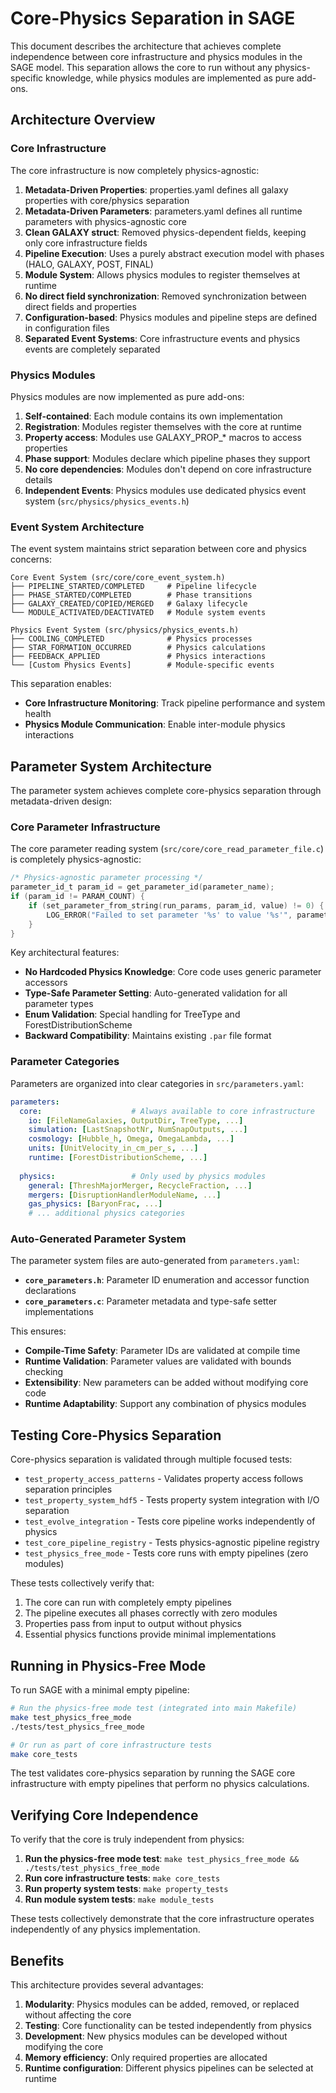 # Core-Physics Separation in SAGE

This document describes the architecture that achieves complete independence between core infrastructure and physics modules in the SAGE model. This separation allows the core to run without any physics-specific knowledge, while physics modules are implemented as pure add-ons.

## Architecture Overview

### Core Infrastructure

The core infrastructure is now completely physics-agnostic:

1. **Metadata-Driven Properties**: properties.yaml defines all galaxy properties with core/physics separation
2. **Metadata-Driven Parameters**: parameters.yaml defines all runtime parameters with physics-agnostic core
3. **Clean GALAXY struct**: Removed physics-dependent fields, keeping only core infrastructure fields
4. **Pipeline Execution**: Uses a purely abstract execution model with phases (HALO, GALAXY, POST, FINAL)
5. **Module System**: Allows physics modules to register themselves at runtime
6. **No direct field synchronization**: Removed synchronization between direct fields and properties
7. **Configuration-based**: Physics modules and pipeline steps are defined in configuration files
8. **Separated Event Systems**: Core infrastructure events and physics events are completely separated

### Physics Modules

Physics modules are now implemented as pure add-ons:

1. **Self-contained**: Each module contains its own implementation
2. **Registration**: Modules register themselves with the core at runtime
3. **Property access**: Modules use GALAXY_PROP_* macros to access properties
4. **Phase support**: Modules declare which pipeline phases they support
5. **No core dependencies**: Modules don't depend on core infrastructure details
6. **Independent Events**: Physics modules use dedicated physics event system (`src/physics/physics_events.h`)

### Event System Architecture

The event system maintains strict separation between core and physics concerns:

```
Core Event System (src/core/core_event_system.h)
├── PIPELINE_STARTED/COMPLETED     # Pipeline lifecycle
├── PHASE_STARTED/COMPLETED        # Phase transitions  
├── GALAXY_CREATED/COPIED/MERGED   # Galaxy lifecycle
└── MODULE_ACTIVATED/DEACTIVATED   # Module system events

Physics Event System (src/physics/physics_events.h)
├── COOLING_COMPLETED              # Physics processes
├── STAR_FORMATION_OCCURRED        # Physics calculations
├── FEEDBACK_APPLIED               # Physics interactions
└── [Custom Physics Events]        # Module-specific events
```

This separation enables:
- **Core Infrastructure Monitoring**: Track pipeline performance and system health
- **Physics Module Communication**: Enable inter-module physics interactions

## Parameter System Architecture

The parameter system achieves complete core-physics separation through metadata-driven design:

### Core Parameter Infrastructure

The core parameter reading system (`src/core/core_read_parameter_file.c`) is completely physics-agnostic:

```c
/* Physics-agnostic parameter processing */
parameter_id_t param_id = get_parameter_id(parameter_name);
if (param_id != PARAM_COUNT) {
    if (set_parameter_from_string(run_params, param_id, value) != 0) {
        LOG_ERROR("Failed to set parameter '%s' to value '%s'", parameter_name, value);
    }
}
```

Key architectural features:
- **No Hardcoded Physics Knowledge**: Core code uses generic parameter accessors
- **Type-Safe Parameter Setting**: Auto-generated validation for all parameter types
- **Enum Validation**: Special handling for TreeType and ForestDistributionScheme
- **Backward Compatibility**: Maintains existing `.par` file format

### Parameter Categories

Parameters are organized into clear categories in `src/parameters.yaml`:

```yaml
parameters:
  core:                    # Always available to core infrastructure
    io: [FileNameGalaxies, OutputDir, TreeType, ...]
    simulation: [LastSnapshotNr, NumSnapOutputs, ...]
    cosmology: [Hubble_h, Omega, OmegaLambda, ...]
    units: [UnitVelocity_in_cm_per_s, ...]
    runtime: [ForestDistributionScheme, ...]
    
  physics:                 # Only used by physics modules
    general: [ThreshMajorMerger, RecycleFraction, ...]
    mergers: [DisruptionHandlerModuleName, ...]
    gas_physics: [BaryonFrac, ...]
    # ... additional physics categories
```

### Auto-Generated Parameter System

The parameter system files are auto-generated from `parameters.yaml`:

- **`core_parameters.h`**: Parameter ID enumeration and accessor function declarations
- **`core_parameters.c`**: Parameter metadata and type-safe setter implementations

This ensures:
- **Compile-Time Safety**: Parameter IDs are validated at compile time
- **Runtime Validation**: Parameter values are validated with bounds checking
- **Extensibility**: New parameters can be added without modifying core code
- **Runtime Adaptability**: Support any combination of physics modules

## Testing Core-Physics Separation

Core-physics separation is validated through multiple focused tests:

- `test_property_access_patterns` - Validates property access follows separation principles
- `test_property_system_hdf5` - Tests property system integration with I/O separation  
- `test_evolve_integration` - Tests core pipeline works independently of physics
- `test_core_pipeline_registry` - Tests physics-agnostic pipeline registry
- `test_physics_free_mode` - Tests core runs with empty pipelines (zero modules)

These tests collectively verify that:

1. The core can run with completely empty pipelines
2. The pipeline executes all phases correctly with zero modules
3. Properties pass from input to output without physics
4. Essential physics functions provide minimal implementations

## Running in Physics-Free Mode

To run SAGE with a minimal empty pipeline:

```bash
# Run the physics-free mode test (integrated into main Makefile)
make test_physics_free_mode
./tests/test_physics_free_mode

# Or run as part of core infrastructure tests
make core_tests
```

The test validates core-physics separation by running the SAGE core infrastructure with empty pipelines that perform no physics calculations.

## Verifying Core Independence

To verify that the core is truly independent from physics:

1. **Run the physics-free mode test**: `make test_physics_free_mode && ./tests/test_physics_free_mode`
2. **Run core infrastructure tests**: `make core_tests` 
3. **Run property system tests**: `make property_tests`
4. **Run module system tests**: `make module_tests`

These tests collectively demonstrate that the core infrastructure operates independently of any physics implementation.

## Benefits

This architecture provides several advantages:

1. **Modularity**: Physics modules can be added, removed, or replaced without affecting the core
2. **Testing**: Core functionality can be tested independently from physics
3. **Development**: New physics modules can be developed without modifying the core
4. **Memory efficiency**: Only required properties are allocated
5. **Runtime configuration**: Different physics pipelines can be selected at runtime
